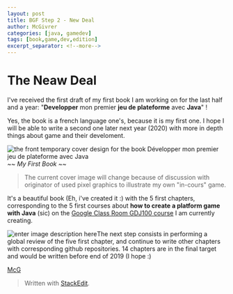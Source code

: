 ```yaml
---
layout: post
title: BGF Step 2 - New Deal
author: McGivrer
categories: [java, gamedev]
tags: [book,game,dev,edition]
excerpt_separator: <!--more-->
---
```

# The Neaw Deal

I've received the first draft of my first book I am working on for the last half and a year: "**Developper** mon premier **jeu de plateforme** avec **Java**" !

Yes, the book is a french language one's, because it is my first one. I hope I will be able to write a second one later next year (2020) with more in depth things about game and their develoment.

![the front temporary cover design for the book Développer mon premier jeu de plateforme avec Java](https://lh3.googleusercontent.com/hy93r4z2dkj9lxeRRs98RJ9oJd3ZLMPymcKQ3tDTUwjWbXLHhSmiK33w81JPslarVzZ7vReHqoS-3w=s550 "Développer mon premier jeu de plateforme avec Java")
*~~ My First Book ~~*

> The current cover image will change because of discussion with originator of used pixel graphics to illustrate my own "in-cours" game.

It's a beautiful book (Eh, i've created it :) with the 5 first chapters, corresponding to the 5 first courses about **how to create a platform game with Java** (sic) on the [Google Class Room GDJ100 course](https://classroom.google.com/c/NzI2ODQ3NjU2MFpa)  I am currently creating.

![enter image description here](https://drive.google.com/file/d/1bESZY3_rQ-54avq2rPqh89AtMbkFkzgs/view?usp=drivesdk "GDJ100 screen capture")The next step consists in performing a global review of the five first chapter, and continue to write other chapters with corresponding github repositories.
14 chapters are in the final target and would be written before end of 2019 (I hope :)

[McG](mailto:contact@snapgames.fr?subject=Game%20Develoment%20Platform%20and%20the%20corresponding%20book "contact the author !")

> Written with [StackEdit](https://stackedit.io/).
<!--stackedit_data:
eyJoaXN0b3J5IjpbLTc5ODQyOTQzNiwtMTcyMDA3ODk1NCwxNj
A3ODI2NDE4LDE2ODMzNjUzMDldfQ==
-->
